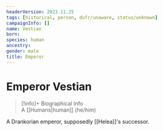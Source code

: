 ```yaml
---
headerVersion: 2023.11.25
tags: [historical, person, dufr/unaware, status/unknown]
campaignInfo: []
name: Vestian
born:
species: human
ancestry:
gender: male
title: Emperor
---
```

# Emperor Vestian
>[!info]+ Biographical Info  
> A [[Humans|human]] (he/him)

A Drankorian emperor, supposedly [[Helea]]'s successor.

